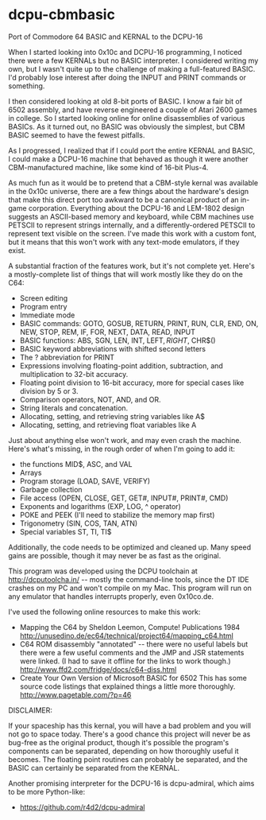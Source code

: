 dcpu-cbmbasic
=============

Port of Commodore 64 BASIC and KERNAL to the DCPU-16

When I started looking into 0x10c and DCPU-16 programming, I noticed
there were a few KERNALs but no BASIC interpreter.  I considered
writing my own, but I wasn't quite up to the challenge of making a
full-featured BASIC.  I'd probably lose interest after doing the
INPUT and PRINT commands or something.

I then considered looking at old 8-bit ports of BASIC.  I know a
fair bit of 6502 assembly, and have reverse engineered a couple of
Atari 2600 games in college.  So I started looking online for online
disassemblies of various BASICs.  As it turned out, no BASIC was
obviously the simplest, but CBM BASIC seemed to have the fewest
pitfalls.

As I progressed, I realized that if I could port the entire KERNAL
and BASIC, I could make a DCPU-16 machine that behaved as though
it were another CBM-manufactured machine, like some kind of 16-bit
Plus-4.

As much fun as it would be to pretend that a CBM-style kernal was
available in the 0x10c universe, there are a few things about the
hardware's design that make this direct port too awkward to be a
canonical product of an in-game corporation.  Everything about the
DCPU-16 and LEM-1802 design suggests an ASCII-based memory and
keyboard, while CBM machines use PETSCII to represent strings
internally, and a differently-ordered PETSCII to represent text
visible on the screen.  I've made this work with a custom font,
but it means that this won't work with any text-mode emulators,
if they exist.  

A substantial fraction of the features work, but it's not complete
yet.  Here's a mostly-complete list of things that will work
mostly like they do on the C64:

* Screen editing
* Program entry
* Immediate mode
* BASIC commands: GOTO, GOSUB, RETURN, PRINT, RUN, CLR, END, ON,
                  NEW, STOP, REM, IF, FOR, NEXT, DATA, READ, INPUT
* BASIC functions: ABS, SGN, LEN, INT, LEFT$, RIGHT$, CHR$()
* BASIC keyword abbreviations with shifted second letters
* The ? abbreviation for PRINT
* Expressions involving floating-point addition, subtraction,
  and multiplication to 32-bit accuracy.
* Floating point division to 16-bit accuracy, more for special
  cases like division by 5 or 3.
* Comparison operators, NOT, AND, and OR.
* String literals and concatenation.
* Allocating, setting, and retrieving string variables like A$
* Allocating, setting, and retrieving float variables like A

Just about anything else won't work, and may even crash the machine.
Here's what's missing, in the rough order of when I'm going to add it:
* the functions MID$, ASC, and VAL
* Arrays
* Program storage (LOAD, SAVE, VERIFY)
* Garbage collection
* File access (OPEN, CLOSE, GET, GET#, INPUT#, PRINT#, CMD)
* Exponents and logarithms (EXP, LOG, ^ operator)
* POKE and PEEK (I'll need to stabilize the memory map first)
* Trigonometry (SIN, COS, TAN, ATN)
* Special variables ST, TI, TI$

Additionally, the code needs to be optimized and cleaned up.
Many speed gains are possible, though it may never be as fast
as the original.  

This program was developed using the DCPU toolchain at
http://dcputoolcha.in/ -- mostly the command-line tools,
since the DT IDE crashes on my PC and won't compile on my Mac.
This program will run on any emulator that handles interrupts
properly, even 0x10co.de.

I've used the following online resources to make this work:

* Mapping the C64 by Sheldon Leemon, Compute! Publications 1984
   <http://unusedino.de/ec64/technical/project64/mapping_c64.html>
* C64 ROM disassembly "annotated" -- there were no useful labels
  but there were a few useful comments and the JMP and JSR statements
  were linked.  (I had to save it offline for the links to work though.)
  <http://www.ffd2.com/fridge/docs/c64-diss.html>
* Create Your Own Version of Microsoft BASIC for 6502
  This has some source code listings that explained things a little
  more thoroughly.
  <http://www.pagetable.com/?p=46>

DISCLAIMER:

If your spaceship has this kernal, you will have a bad problem and
you will not go to space today.  There's a good chance this project
will never be as bug-free as the original product, though it's
possible the program's components can be separated, depending on
how thoroughly useful it becomes.  The floating point routines can
probably be separated, and the BASIC can certainly be separated
from the KERNAL.

Another promising interpreter for the DCPU-16 is dcpu-admiral,
which aims to be more Python-like:
* <https://github.com/r4d2/dcpu-admiral>


